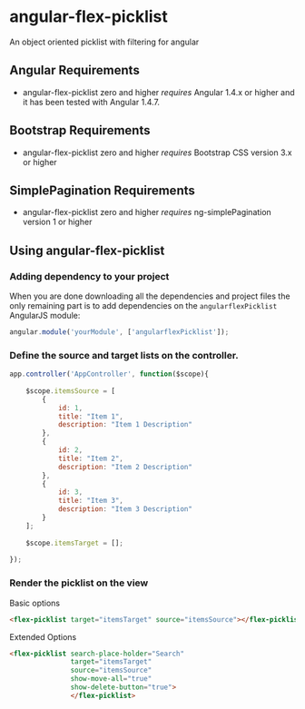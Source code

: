 # angular-flex-picklist
An object oriented picklist with filtering for angular

## Angular Requirements
* angular-flex-picklist zero and higher _requires_ Angular 1.4.x or higher and it has been tested with Angular 1.4.7.

## Bootstrap Requirements
* angular-flex-picklist zero and higher _requires_ Bootstrap CSS version 3.x or higher

## SimplePagination Requirements
* angular-flex-picklist zero and higher _requires_ ng-simplePagination version 1 or higher

## Using angular-flex-picklist

### Adding dependency to your project

When you are done downloading all the dependencies and project files the only remaining part is to add dependencies on the `angularflexPicklist` AngularJS module:

```js
angular.module('yourModule', ['angularflexPicklist']);
```

### Define the source and target lists on the controller.

```js
app.controller('AppController', function($scope){
	
	$scope.itemsSource = [
		{
			id: 1,
			title: "Item 1",
			description: "Item 1 Description"
		},
		{
			id: 2,
			title: "Item 2",
			description: "Item 2 Description"
		},
		{
			id: 3,
			title: "Item 3",
			description: "Item 3 Description"
		}
	];
	
	$scope.itemsTarget = [];				
	
});
```

### Render the picklist on the view

Basic options

```html
<flex-picklist target="itemsTarget" source="itemsSource"></flex-picklist>
```

Extended Options

```html
<flex-picklist search-place-holder="Search" 
			   target="itemsTarget" 
			   source="itemsSource" 
			   show-move-all="true" 
			   show-delete-button="true">
			   </flex-picklist>
```
